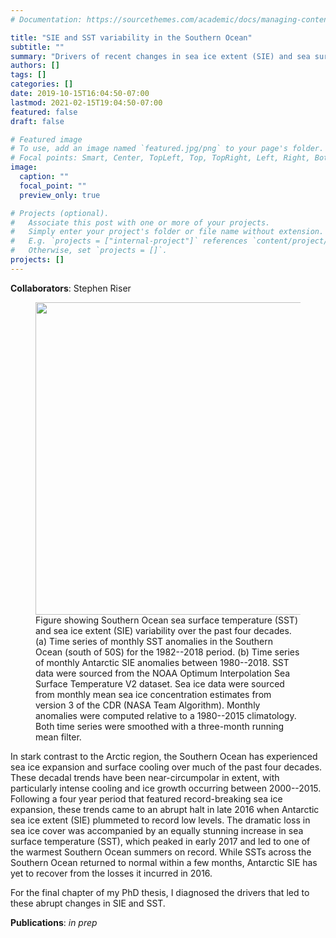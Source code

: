 ```yaml
---
# Documentation: https://sourcethemes.com/academic/docs/managing-content/

title: "SIE and SST variability in the Southern Ocean"
subtitle: ""
summary: "Drivers of recent changes in sea ice extent (SIE) and sea surface temperature (SST) variability in the Southern Ocean"
authors: []
tags: []
categories: []
date: 2019-10-15T16:04:50-07:00
lastmod: 2021-02-15T19:04:50-07:00
featured: false
draft: false

# Featured image
# To use, add an image named `featured.jpg/png` to your page's folder.
# Focal points: Smart, Center, TopLeft, Top, TopRight, Left, Right, BottomLeft, Bottom, BottomRight.
image:
  caption: ""
  focal_point: ""
  preview_only: true

# Projects (optional).
#   Associate this post with one or more of your projects.
#   Simply enter your project's folder or file name without extension.
#   E.g. `projects = ["internal-project"]` references `content/project/deep-learning/index.md`.
#   Otherwise, set `projects = []`.
projects: []
---
```

**Collaborators**: Stephen Riser

<figure>
<img src="/img/SO_sie_sst_ts.jpg" width="500" height="500" align="middle" alt="">
<figcaption> Figure showing Southern Ocean sea surface temperature (SST) and sea ice extent (SIE) variability over the past four decades. (a) Time series of monthly SST anomalies in the Southern Ocean (south of 50S) for the 1982--2018 period. (b) Time series of monthly Antarctic SIE anomalies between 1980--2018. SST data were sourced from the NOAA Optimum Interpolation Sea Surface Temperature V2 dataset. Sea ice data were sourced from monthly mean sea ice concentration estimates from version 3 of the CDR (NASA Team Algorithm). Monthly anomalies were computed relative to a 1980--2015 climatology. Both time series were smoothed with a three-month running mean filter. </figcaption>
</figure>

In stark contrast to the Arctic region, the Southern Ocean has experienced sea ice expansion and surface cooling over much of the past four decades. These decadal trends have been near-circumpolar in extent, with particularly intense cooling and ice growth occurring between 2000--2015. Following a four year period that featured record-breaking sea ice expansion, these trends came to an abrupt halt in late 2016 when Antarctic sea ice extent (SIE) plummeted to record low levels. The dramatic loss in sea ice cover was accompanied by an equally stunning increase in sea surface temperature (SST), which peaked in early 2017 and led to one of the warmest Southern Ocean summers on record. While SSTs across the Southern Ocean returned to normal within a few months, Antarctic SIE has yet to recover from the losses it incurred in 2016. 

For the final chapter of my PhD thesis, I diagnosed the drivers that led to these abrupt changes in SIE and SST.

**Publications**: *in prep* 
